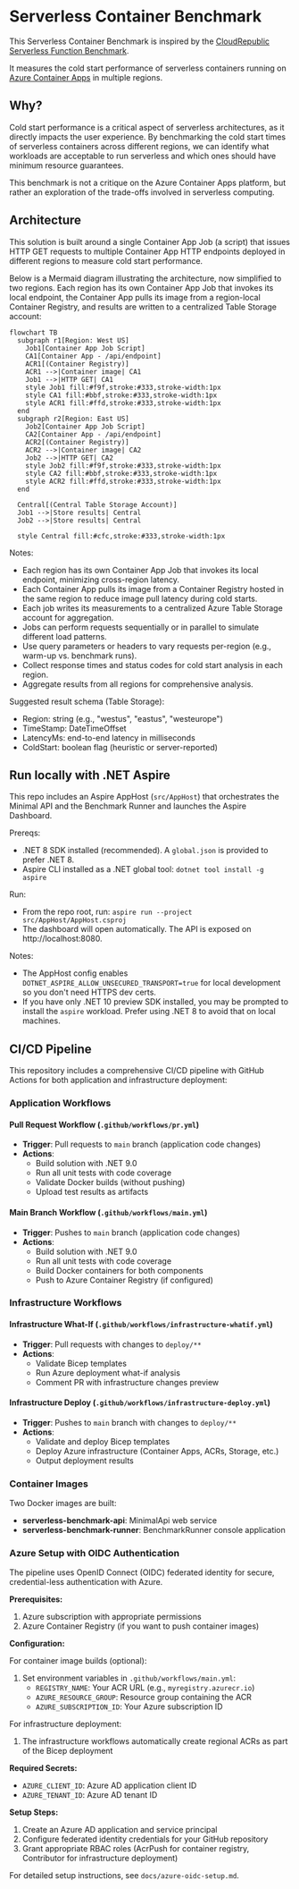 # Serverless Container Benchmark

This Serverless Container Benchmark is inspired by the [CloudRepublic Serverless Function Benchmark](https://serverlessbenchmark.cloudrepublic.nl/).

It measures the cold start performance of serverless containers running on [Azure Container Apps](https://azure.microsoft.com/en-us/products/container-apps) in multiple regions.

## Why?

Cold start performance is a critical aspect of serverless architectures, as it directly impacts the user experience. By benchmarking the cold start times of serverless containers across different regions, we can identify what workloads are acceptable to run serverless and which ones should have minimum resource guarantees.

This benchmark is not a critique on the Azure Container Apps platform, but rather an exploration of the trade-offs involved in serverless computing.

## Architecture

This solution is built around a single Container App Job (a script) that issues HTTP GET requests to multiple Container App HTTP endpoints deployed in different regions to measure cold start performance.

Below is a Mermaid diagram illustrating the architecture, now simplified to two regions. Each region has its own Container App Job that invokes its local endpoint, the Container App pulls its image from a region-local Container Registry, and results are written to a centralized Table Storage account:

```mermaid
flowchart TB
  subgraph r1[Region: West US]
    Job1[Container App Job Script]
    CA1[Container App - /api/endpoint]
    ACR1[(Container Registry)]
    ACR1 -->|Container image| CA1
    Job1 -->|HTTP GET| CA1
    style Job1 fill:#f9f,stroke:#333,stroke-width:1px
    style CA1 fill:#bbf,stroke:#333,stroke-width:1px
    style ACR1 fill:#ffd,stroke:#333,stroke-width:1px
  end
  subgraph r2[Region: East US]
    Job2[Container App Job Script]
    CA2[Container App - /api/endpoint]
    ACR2[(Container Registry)]
    ACR2 -->|Container image| CA2
    Job2 -->|HTTP GET| CA2
    style Job2 fill:#f9f,stroke:#333,stroke-width:1px
    style CA2 fill:#bbf,stroke:#333,stroke-width:1px
    style ACR2 fill:#ffd,stroke:#333,stroke-width:1px
  end

  Central[(Central Table Storage Account)]
  Job1 -->|Store results| Central
  Job2 -->|Store results| Central

  style Central fill:#cfc,stroke:#333,stroke-width:1px
```

Notes:
- Each region has its own Container App Job that invokes its local endpoint, minimizing cross-region latency.
- Each Container App pulls its image from a Container Registry hosted in the same region to reduce image pull latency during cold starts.
- Each job writes its measurements to a centralized Azure Table Storage account for aggregation.
- Jobs can perform requests sequentially or in parallel to simulate different load patterns.
- Use query parameters or headers to vary requests per-region (e.g., warm-up vs. benchmark runs).
- Collect response times and status codes for cold start analysis in each region.
- Aggregate results from all regions for comprehensive analysis.

Suggested result schema (Table Storage):
- Region: string (e.g., "westus", "eastus", "westeurope")
- TimeStamp: DateTimeOffset
- LatencyMs: end-to-end latency in milliseconds
- ColdStart: boolean flag (heuristic or server-reported)


## Run locally with .NET Aspire

This repo includes an Aspire AppHost (`src/AppHost`) that orchestrates the Minimal API and the Benchmark Runner and launches the Aspire Dashboard.

Prereqs:
- .NET 8 SDK installed (recommended). A `global.json` is provided to prefer .NET 8.
- Aspire CLI installed as a .NET global tool: `dotnet tool install -g aspire`

Run:
- From the repo root, run: `aspire run --project src/AppHost/AppHost.csproj`
- The dashboard will open automatically. The API is exposed on http://localhost:8080.

Notes:
- The AppHost config enables `DOTNET_ASPIRE_ALLOW_UNSECURED_TRANSPORT=true` for local development so you don't need HTTPS dev certs.
- If you have only .NET 10 preview SDK installed, you may be prompted to install the `aspire` workload. Prefer using .NET 8 to avoid that on local machines.

## CI/CD Pipeline

This repository includes a comprehensive CI/CD pipeline with GitHub Actions for both application and infrastructure deployment:

### Application Workflows

#### Pull Request Workflow (`.github/workflows/pr.yml`)
- **Trigger**: Pull requests to `main` branch (application code changes)
- **Actions**: 
  - Build solution with .NET 9.0
  - Run all unit tests with code coverage
  - Validate Docker builds (without pushing)
  - Upload test results as artifacts

#### Main Branch Workflow (`.github/workflows/main.yml`)
- **Trigger**: Pushes to `main` branch (application code changes)
- **Actions**:
  - Build solution with .NET 9.0
  - Run all unit tests with code coverage
  - Build Docker containers for both components
  - Push to Azure Container Registry (if configured)

### Infrastructure Workflows

#### Infrastructure What-If (`.github/workflows/infrastructure-whatif.yml`)
- **Trigger**: Pull requests with changes to `deploy/**`
- **Actions**:
  - Validate Bicep templates
  - Run Azure deployment what-if analysis
  - Comment PR with infrastructure changes preview

#### Infrastructure Deploy (`.github/workflows/infrastructure-deploy.yml`)
- **Trigger**: Pushes to `main` branch with changes to `deploy/**`
- **Actions**:
  - Validate and deploy Bicep templates
  - Deploy Azure infrastructure (Container Apps, ACRs, Storage, etc.)
  - Output deployment results

### Container Images
Two Docker images are built:
- **serverless-benchmark-api**: MinimalApi web service
- **serverless-benchmark-runner**: BenchmarkRunner console application

### Azure Setup with OIDC Authentication

The pipeline uses OpenID Connect (OIDC) federated identity for secure, credential-less authentication with Azure.

**Prerequisites:**
1. Azure subscription with appropriate permissions
2. Azure Container Registry (if you want to push container images)

**Configuration:**

For container image builds (optional):
1. Set environment variables in `.github/workflows/main.yml`:
   - `REGISTRY_NAME`: Your ACR URL (e.g., `myregistry.azurecr.io`)
   - `AZURE_RESOURCE_GROUP`: Resource group containing the ACR
   - `AZURE_SUBSCRIPTION_ID`: Your Azure subscription ID

For infrastructure deployment:
1. The infrastructure workflows automatically create regional ACRs as part of the Bicep deployment

**Required Secrets:**
- `AZURE_CLIENT_ID`: Azure AD application client ID
- `AZURE_TENANT_ID`: Azure AD tenant ID

**Setup Steps:**
1. Create an Azure AD application and service principal
2. Configure federated identity credentials for your GitHub repository
3. Grant appropriate RBAC roles (AcrPush for container registry, Contributor for infrastructure deployment)

For detailed setup instructions, see `docs/azure-oidc-setup.md`.

